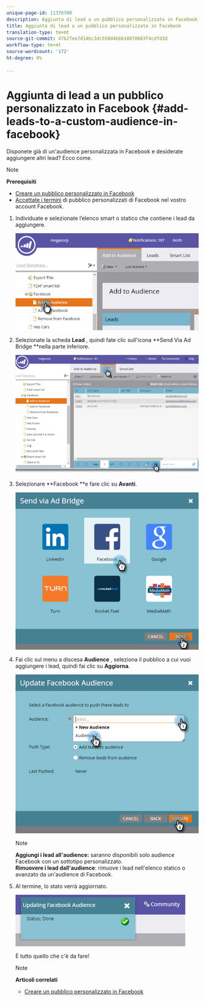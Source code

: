 ```yaml
---
unique-page-id: 11376700
description: Aggiunta di lead a un pubblico personalizzato in Facebook - Documenti Marketo - Documentazione prodotto
title: Aggiunta di lead a un pubblico personalizzato in Facebook
translation-type: tm+mt
source-git-commit: 47b2fee7d146c3dc558d4bbb10070683f4cdfd3d
workflow-type: tm+mt
source-wordcount: '172'
ht-degree: 0%

---
```



# Aggiunta di lead a un pubblico personalizzato in Facebook {#add-leads-to-a-custom-audience-in-facebook}

Disponete già di un&#39;audience personalizzata in Facebook e desiderate aggiungere altri lead? Ecco come.

>[!NOTE]
>
>**Prerequisiti**
>
>* [Creare un pubblico personalizzato in Facebook](create-a-custom-audience-in-facebook.md)
>* [Accettate i termini](https://www.facebook.com/ads/manage/customaudiences/tos.php) di pubblico personalizzati di Facebook nel vostro account Facebook.

>



1. Individuate e selezionate l’elenco smart o statico che contiene i lead da aggiungere.

   ![](assets/one.png)

1. Selezionate la scheda **Lead** , quindi fate clic sull&#39;icona **Send Via Ad Bridge **nella parte inferiore.

   ![](assets/two-1.png)

1. Selezionare **Facebook **e fare clic su **Avanti**.

   ![](assets/three.png)

1. Fai clic sul menu a discesa **Audience** , seleziona il pubblico a cui vuoi aggiungere i lead, quindi fai clic su **Aggiorna**.

   ![](assets/4.png)

   >[!NOTE]
   >
   >**Aggiungi i lead all&#39;audience:** saranno disponibili solo audience Facebook con un sottotipo personalizzato.\
   >**Rimuovere i lead dall&#39;audience**: rimuove i lead nell&#39;elenco statico o avanzato da un&#39;audience di Facebook.

1. Al termine, lo stato verrà aggiornato.

   ![](assets/five-1.png)

   È tutto quello che c&#39;è da fare!

   >[!NOTE]
   >
   >**Articoli correlati**
   >
   >    
   >    
   >    * [Creare un pubblico personalizzato in Facebook](create-a-custom-audience-in-facebook.md)


